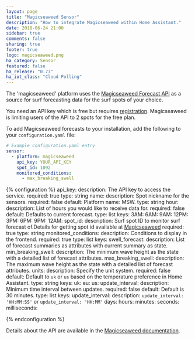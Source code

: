 ```yaml
---
layout: page
title: "Magicseaweed Sensor"
description: "How to integrate Magicseaweed within Home Assistant."
date: 2018-06-24 21:00
sidebar: true
comments: false
sharing: true
footer: true
logo: magicseaweed.png
ha_category: Sensor
featured: false
ha_release: "0.73"
ha_iot_class: "Cloud Polling"
---
```


The 'magicseaweed' platform uses the [Magicseaweed Forecast API](https://magicseaweed.com/developer/forecast-api) as a source for surf forecasting data for the surf spots of your choice.

You need an API key which is free but requires [registration](https://magicseaweed.com/developer/sign-up). Magicseaweed is limiting users of the API to 2 spots for the free plan.

To add Magicseaweed forecasts to your installation, add the following to your `configuration.yaml` file:

```yaml
# Example configuration.yaml entry
sensor:
  - platform: magicseaweed
    api_key: YOUR_API_KEY
    spot_id: 1092
    monitored_conditions:
      - max_breaking_swell
```

{% configuration %}
api_key:
  description: The API key to access the service.
  required: true
  type: string
name:
  description: Spot nickname for the sensors.
  required: false
  default: Platform name: MSW.
  type: string
hour:
  description: List of hours you would like to receive data for.
  required: false
  default: Defaults to current forecast.
  type: list
  keys:
    3AM:
    6AM:
    9AM:
    12PM:
    3PM:
    6PM:
    9PM:
    12AM:
spot_id:
  description: Surf spot ID to monitor surf forecast of.Details for getting spot id available at [Magicseaweed](https://magicseaweed.com/developer/forecast-api)
  required: true
  type: string
monitored_conditions:
  description: Conditions to display in the frontend.
  required: true
  type: list
  keys:
    swell_forecast:
      description: List of forecast summaries as attributes with current summary as state.
    min_breaking_swell:
      description: The minimum wave height as the state with a detailed list of forecast attributes.
    max_breaking_swell:
      description: The maximum wave height as the state with a detailed list of forecast attributes.
units:
  description: Specify the unit system.
  required: false
  default: Default to `uk` or `us` based on the temperature preference in Home Assistant.
  type: string
  keys:
    uk:
    eu:
    us:
update_interval:
  description: Minimum time interval between updates.
  required: false
  default: Default is 30 minutes.
  type: list
  keys:
    update_interval:
      description: `update_interval: 'HH:MM:SS'` or `update_interval: 'HH:MM'`
    days:
    hours:
    minutes:
    seconds:
    milliseconds:


{% endconfiguration %}


Details about the API are available in the [Magicseaweed documentation](https://magicseaweed.com/developer/forecast-api).
